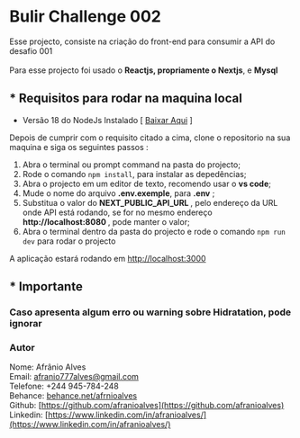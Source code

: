 # Bulir Challenge 002
Esse projecto, consiste na criação do front-end para consumir a API do desafio 001  <br /><br />
Para esse projecto foi usado o <b>Reactjs, propriamente o Nextjs</b>, e <b>Mysql</b>

## * Requisitos para rodar na maquina local
<ul>
    <li>Versão 18 do NodeJs Instalado [ <a href="https://nodejs.org/pt/download/prebuilt-installer" target="blank"> Baixar Aqui</a> ]</li>
</ul>


Depois de cumprir com o requisito citado a cima, clone o repositorio na sua maquina e siga os seguintes passos :

<ol>
    <li>Abra o terminal ou prompt command na pasta do projecto;</li>
    <li>Rode o comando <code>npm install</code>, para instalar as depedências;</li>
    <li>Abra o projecto em um editor de texto, recomendo usar o <b>vs code</b>;</li>
    <li>Mude o nome do arquivo <b>.env.exemple</b>, para <b>.env</b> ;</li>
     <li>Substitua o valor do <b>NEXT_PUBLIC_API_URL </b>, pelo endereço da URL onde API está rodando</b>, se for no mesmo endereço <b>http://localhost:8080 </b>, pode manter o valor;</li>
    <li>Abra o terminal dentro da pasta do projecto e rode o comando <code>npm run dev</code> para rodar o projecto</li>
</ol>

A aplicação estará rodando em <a href="http://localhost:3000" target="blank">http://localhost:3000</a>



## * Importante
### Caso apresenta algum erro ou warning sobre Hidratation, pode ignorar 


### Autor

Nome: Afrânio Alves<br />
Email: afranio777alves@gmail.com<br />
Telefone: +244 945-784-248<br />
Behance: [behance.net/afrnioalves](behance.net/afrnioalves)<br />
Github: [https://github.com/afranioalves](https://github.com/afranioalves)<br />
Linkedin: [https://www.linkedin.com/in/afranioalves/](https://www.linkedin.com/in/afranioalves/)

